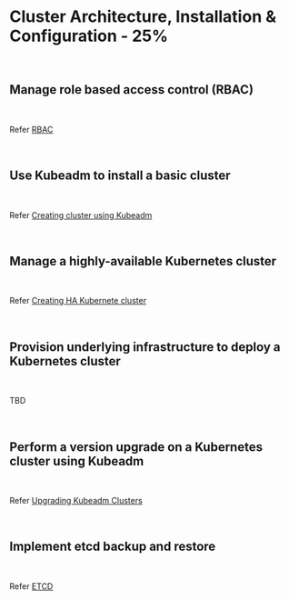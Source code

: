 # Cluster Architecture, Installation & Configuration - 25%

<br />

## Manage role based access control (RBAC)

<br />

Refer [RBAC](../topics/rbac.md)

<br />

## Use Kubeadm to install a basic cluster

<br />

Refer [Creating cluster using Kubeadm](https://kubernetes.io/docs/setup/production-environment/tools/kubeadm/create-cluster-kubeadm/)

<br />

## Manage a highly-available Kubernetes cluster

<br />

Refer [Creating HA Kubernete cluster](https://kubernetes.io/docs/setup/production-environment/tools/kubeadm/high-availability/)

<br />

## Provision underlying infrastructure to deploy a Kubernetes cluster

<br />

TBD

<br />

## Perform a version upgrade on a Kubernetes cluster using Kubeadm

<br />

Refer [Upgrading Kubeadm Clusters](../topics/cluster_upgrade.md)

<br />

## Implement etcd backup and restore

<br />

Refer [ETCD](./topics/etcd.md)

